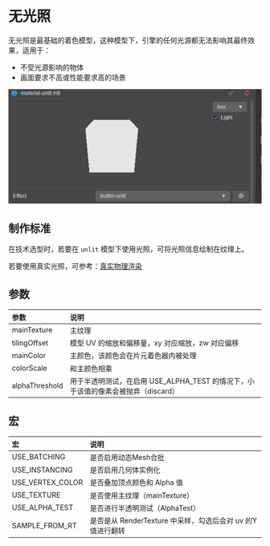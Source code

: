 # 无光照

无光照是最基础的着色模型，这种模型下，引擎的任何光源都无法影响其最终效果，适用于：

- 不受光源影响的物体
- 画面要求不高或性能要求高的场景

![unlit](img/unlit-shademode.png)

## 制作标准

在技术选型时，若要在 `unlit` 模型下使用光照，可将光照信息绘制在纹理上。

若要使用真实光照，可参考：[真实物理渲染](effect-builtin-pbr.md)

## 参数

| 参数           | 说明                                                                                |
| :------------- | :---------------------------------------------------------------------------------- |
| mainTexture    | 主纹理                                                                              |
| tilingOffset   | 模型 UV 的缩放和偏移量，xy 对应缩放，zw 对应偏移|
| mainColor      | 主颜色，该颜色会在片元着色器内被处理                                                |
| colorScale     | 和主颜色相乘                                                                      |
| alphaThreshold | 用于半透明测试，在启用 USE_ALPHA_TEST 的情况下，小于该值的像素会被抛弃（discard） |

## 宏

| 宏               | 说明                                                              |
| :--------------- | :---------------------------------------------------------------- |
| USE_BATCHING | 是否启用动态Mesh合批 |
| USE_INSTANCING | 是否启用几何体实例化 |
| USE_VERTEX_COLOR | 是否叠加顶点颜色和 Alpha 值                           |
| USE_TEXTURE      | 是否使用主纹理（mainTexture）                                     |
| USE_ALPHA_TEST   | 是否进行半透明测试（AlphaTest）                                   |
| SAMPLE_FROM_RT   | 是否是从 RenderTexture 中采样，勾选后会对 uv 的Y值进行翻转 |
